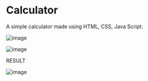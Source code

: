 # Calculator
A simple calculator made using HTML, CSS, Java Script.

![image](https://user-images.githubusercontent.com/110754843/219873832-8c027637-638e-4bef-abd3-baef4e8a0584.png)

![image](https://user-images.githubusercontent.com/110754843/219873885-fe8d78a1-5c4c-412f-87dd-1212238432c0.png)

RESULT

![image](https://user-images.githubusercontent.com/110754843/219873904-92b80d8e-701b-4f37-b1da-58097f922f96.png)


